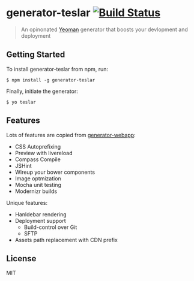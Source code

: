 # generator-teslar [![Build Status](https://secure.travis-ci.org/RobinQu/generator-teslar.png?branch=master)](https://travis-ci.org/RobinQu/generator-teslar)

> An opinonated [Yeoman](http://yeoman.io) generator that boosts your devlopment and deployment


## Getting Started

To install generator-teslar from npm, run:

```
$ npm install -g generator-teslar
```

Finally, initiate the generator:

```
$ yo teslar
```

## Features

Lots of features are copied from [generator-webapp](https://github.com/yeoman/generator-webapp):

* CSS Autoprefixing
* Preview with livereload
* Compass Compile
* JSHint
* Wireup your bower components
* Image optmization
* Mocha unit testing
* Modernizr builds

Unique features:

* Hanldebar rendering
* Deployment support
  * Build-control over Git
  * SFTP
* Assets path replacement with CDN prefix


## License

MIT